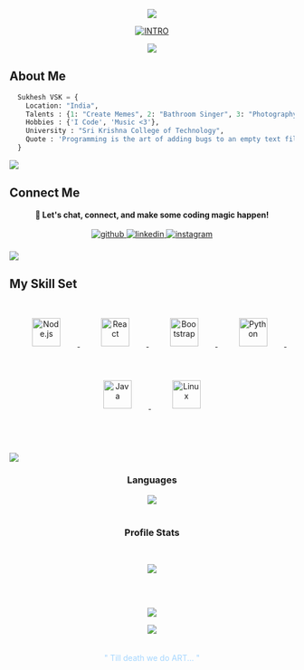<div align="center">

<img src="https://user-images.githubusercontent.com/73097560/115834477-dbab4500-a447-11eb-908a-139a6edaec5c.gif"><br>
  
[![INTRO](https://readme-typing-svg.herokuapp.com?font=Permanent+Marker&size=18&center=true&pause=500&color=4799FF&random=false&width=850&lines=Hi+There!++++I+am+Sukhesh%20!!%20👋)](https://me-sukhesh.netlify.app) 

<img src="https://user-images.githubusercontent.com/73097560/115834477-dbab4500-a447-11eb-908a-139a6edaec5c.gif">

</div>



<div>
  
## About Me
```Python
  Sukhesh VSK = {
    Location: "India",
    Talents : {1: "Create Memes", 2: "Bathroom Singer", 3: "Photography"},
    Hobbies : {'I Code', 'Music <3'},
    University : "Sri Krishna College of Technology",
    Quote : 'Programming is the art of adding bugs to an empty text file. :>'
  }
```
<img src="https://user-images.githubusercontent.com/73097560/115834477-dbab4500-a447-11eb-908a-139a6edaec5c.gif">

</div>



<div>
  
## Connect Me
  
<div align="center">
  <b> 👫 Let's chat, connect, and make some coding magic happen! </b>
</div> <br>

<div align="center">
      <a href="https://github.com/sukhesh-vsk" target="_blank">
        <img src=https://img.shields.io/badge/github-%2324292e.svg?&style=for-the-badge&logo=github&logoColor=white alt=github style="margin-bottom: 5px;" />
      </a>
      <a href="https://linkedin.com/in/sukheshkumar" target="_blank">
        <img src=https://img.shields.io/badge/linkedin-%231E77B5.svg?&style=for-the-badge&logo=linkedin&logoColor=white alt=linkedin style="margin-bottom: 5px;" />
      </a>
      <a href="https://instagram.com/saakletu" target="_blank">
        <img src=https://img.shields.io/badge/instagram-%23000000.svg?&style=for-the-badge&logo=instagram&logoColor=white alt=instagram style="margin-bottom: 5px;" />
      </a>  
</div>  
<br>
<img src="https://user-images.githubusercontent.com/73097560/115834477-dbab4500-a447-11eb-908a-139a6edaec5c.gif">
</div>



<div>

## My Skill Set  

<div align="center">  
  <a href="https://nodejs.org/" target="_blank">
    <img style="margin: 30px" src="https://profilinator.rishav.dev/skills-assets/nodejs-original-wordmark.svg" alt="Node.js" height="50" />
    </a> &nbsp;
  <a href="https://reactjs.org/" target="_blank">
    <img style="margin: 30" src="https://profilinator.rishav.dev/skills-assets/react-original-wordmark.svg" alt="React" height="50" />
    </a> &nbsp;
  <a href="https://getbootstrap.com/docs/3.4/javascript/" target="_blank">
    <img style="margin: 30" src="https://profilinator.rishav.dev/skills-assets/bootstrap-plain.svg" alt="Bootstrap" height="50" />
    </a> &nbsp; 
  <a href="https://www.python.org/" target="_blank">
    <img style="margin: 30px" src="https://profilinator.rishav.dev/skills-assets/python-original.svg" alt="Python" height="50" />
    </a> &nbsp; 
  <a href="https://www.java.com/" target="_blank">
    <img style="margin: 30" src="https://profilinator.rishav.dev/skills-assets/java-original-wordmark.svg" alt="Java" height="50" />
    </a>  &nbsp;
  <a href="https://www.linux.org/" target="_blank">
    <img style="margin: 30px" src="https://profilinator.rishav.dev/skills-assets/linux-original.svg" alt="Linux" height="50" />
    </a>   
</div>  

<br>  <br>
<img src="https://user-images.githubusercontent.com/73097560/115834477-dbab4500-a447-11eb-908a-139a6edaec5c.gif"><br>

</div>



<div align="center">

  
<div align="center"> 
    
  ### Languages
  <img src="https://github-readme-stats.vercel.app/api/top-langs/?username=sukhesh-vsk&hide_border=true&layout=compact" align="center" /> 
  </div> <br>
    
<div align="center">
    
  ### Profile Stats
  <img src="https://github-readme-stats.vercel.app/api?username=sukhesh-vsk&show_icons=true&count_private=true&hide_border=true" align="center" style="margin: 30px"/>
  </div> <br>  
  
<img src="https://user-images.githubusercontent.com/73097560/115834477-dbab4500-a447-11eb-908a-139a6edaec5c.gif"><br>


</div>



<div align="center">
  <img src="https://komarev.com/ghpvc/?username=sukhesh-vsk&&style=flat-square" align="center" /> <br> <br> <br>
</div>



<div align="center"><font color="#a5d6ff">" Till death we do ART... "</font></div>


